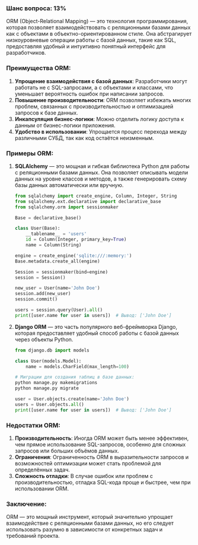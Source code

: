 ### Шанс вопроса: 13%

ORM (Object-Relational Mapping) — это технология программирования, которая позволяет взаимодействовать с реляционными базами данных как с объектами в объектно-ориентированном стиле. Она абстрагирует низкоуровневые операции работы с базой данных, такие как SQL, предоставляя удобный и интуитивно понятный интерфейс для разработчиков.

### Преимущества ORM:
1. **Упрощение взаимодействия с базой данных**: Разработчики могут работать не с SQL-запросами, а с объектами и классами, что уменьшает вероятность ошибок при написании запросов.
2. **Повышение производительности**: ORM позволяет избежать многих проблем, связанных с производительностью и оптимизацией запросов к базе данных.
3. **Инкапсуляция бизнес-логики**: Можно отделить логику доступа к данным от бизнес-логики приложения.
4. **Удобство в использовании**: Упрощается процесс перехода между различными СУБД, так как код остаётся неизменным.

### Примеры ORM:
1. **SQLAlchemy** — это мощная и гибкая библиотека Python для работы с реляционными базами данных. Она позволяет описывать модели данных на уровне классов и методов, а также генерировать схему базы данных автоматически или вручную.
   ```python
   from sqlalchemy import create_engine, Column, Integer, String
   from sqlalchemy.ext.declarative import declarative_base
   from sqlalchemy.orm import sessionmaker

   Base = declarative_base()

   class User(Base):
       __tablename__ = 'users'
       id = Column(Integer, primary_key=True)
       name = Column(String)

   engine = create_engine('sqlite:///:memory:')
   Base.metadata.create_all(engine)

   Session = sessionmaker(bind=engine)
   session = Session()

   new_user = User(name='John Doe')
   session.add(new_user)
   session.commit()

   users = session.query(User).all()
   print([user.name for user in users])  # Вывод: ['John Doe']
   ```

2. **Django ORM** — это часть популярного веб-фреймворка Django, которая предоставляет удобный способ работы с базой данных через объекты Python.
   ```python
   from django.db import models

   class User(models.Model):
       name = models.CharField(max_length=100)

   # Миграции для создания таблиц в базе данных:
   python manage.py makemigrations
   python manage.py migrate

   user = User.objects.create(name='John Doe')
   users = User.objects.all()
   print([user.name for user in users])  # Вывод: ['John Doe']
   ```

### Недостатки ORM:
1. **Производительность**: Иногда ORM может быть менее эффективен, чем прямое использование SQL-запросов, особенно для сложных запросов или больших объёмов данных.
2. **Ограничения**: Ограниченность ORM в выразительности запросов и возможностей оптимизации может стать проблемой для определённых задач.
3. **Сложность отладки**: В случае ошибок или проблем с производительностью, отладка SQL-кода проще и быстрее, чем при использовании ORM.

### Заключение:
ORM — это мощный инструмент, который значительно упрощает взаимодействие с реляционными базами данных, но его следует использовать разумно в зависимости от конкретных задач и требований проекта.